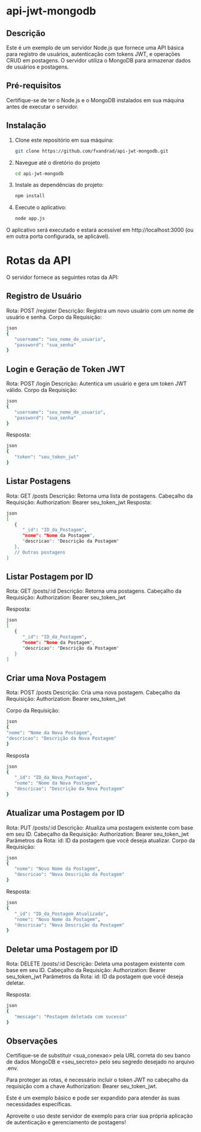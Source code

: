 # api-jwt-mongodb

## Descrição
Este é um exemplo de um servidor Node.js que fornece uma API básica para registro de usuários, autenticação com tokens JWT, e operações CRUD em postagens. O servidor utiliza o MongoDB para armazenar dados de usuários e postagens.

## Pré-requisitos
Certifique-se de ter o Node.js e o MongoDB instalados em sua máquina antes de executar o servidor.

## Instalação

1. Clone este repositório em sua máquina:

   ```bash
   git clone https://github.com/fvandrad/api-jwt-mongodb.git
   ```

2. Navegue até o diretório do projeto
  
   ```bash
   cd api-jwt-mongodb
   ```

3. Instale as dependências do projeto:

   ```bash
   npm install
   ```

4. Execute o aplicativo:

   ```bash
   node app.js
   ```

O aplicativo será executado e estará acessível em http://localhost:3000 (ou em outra porta configurada, se aplicável).

# Rotas da API
O servidor fornece as seguintes rotas da API:

## Registro de Usuário

   Rota: POST /register
   Descrição: Registra um novo usuário com um nome de usuário e senha.
   Corpo da Requisição:

   ```bash
   json
   {
      "username": "seu_nome_de_usuario",
      "password": "sua_senha"
   }
   ```

## Login e Geração de Token JWT

   Rota: POST /login
   Descrição: Autentica um usuário e gera um token JWT válido.
   Corpo da Requisição:

   ```bash
   json
   {
      "username": "seu_nome_de_usuario",
      "password": "sua_senha"
   }
   ```
   Resposta:

   ```bash
   json
   {
      "token": "seu_token_jwt"
   }
   ```

## Listar Postagens
   
   Rota: GET /posts
   Descrição: Retorna uma lista de postagens.
   Cabeçalho da Requisição:
   Authorization: Bearer seu_token_jwt
   Resposta:

   ```bash
   json
   [
      {
         "_id": "ID_da_Postagem",
         "nome": "Nome da Postagem",
         "descricao": "Descrição da Postagem"
      },
      // Outras postagens
   ]
   ```

## Listar Postagem por ID

   Rota: GET /posts/:id
   Descrição: Retorna uma postagens.
   Cabeçalho da Requisição:
   Authorization: Bearer seu_token_jwt
   
   Resposta:
   
   ```bash
   json
   [
      {
         "_id": "ID_da_Postagem",
         "nome": "Nome da Postagem",
         "descricao": "Descrição da Postagem"
      }
   ]
   ```

## Criar uma Nova Postagem

   Rota: POST /posts
   Descrição: Cria uma nova postagem.
   Cabeçalho da Requisição:
   Authorization: Bearer seu_token_jwt

   Corpo da Requisição:

   ```bash
   json
   {
   "nome": "Nome da Nova Postagem",
   "descricao": "Descrição da Nova Postagem"
   }
   ```

   Resposta
   
   ```bash
   json
   {
      "_id": "ID_da_Nova_Postagem",
      "nome": "Nome da Nova Postagem",
      "descricao": "Descrição da Nova Postagem"
   }
   ```

## Atualizar uma Postagem por ID

   Rota: PUT /posts/:id
   Descrição: Atualiza uma postagem existente com base em seu ID.
   Cabeçalho da Requisição:
   Authorization: Bearer seu_token_jwt
   Parâmetros da Rota:
   id: ID da postagem que você deseja atualizar.
   Corpo da Requisição:
  
   ```bash
   json
   {
      "nome": "Novo Nome da Postagem",
      "descricao": "Nova Descrição da Postagem"
   }
   ```
   
   Resposta:

   ```bash
   json
   {
      "_id": "ID_da_Postagem_Atualizada",
      "nome": "Novo Nome da Postagem",
      "descricao": "Nova Descrição da Postagem"
   }
   ```

## Deletar uma Postagem por ID
   
   Rota: DELETE /posts/:id
   Descrição: Deleta uma postagem existente com base em seu ID.
   Cabeçalho da Requisição:
   Authorization: Bearer seu_token_jwt
   Parâmetros da Rota:
   id: ID da postagem que você deseja deletar.

   Resposta:
   
   ```bash
   json
   {
      "message": "Postagem deletada com sucesso"
   }
   ```

## Observações

Certifique-se de substituir <sua_conexao> pela URL correta do seu banco de dados MongoDB e <seu_secreto> pelo seu segredo desejado no arquivo .env.

Para proteger as rotas, é necessário incluir o token JWT no cabeçalho da requisição com a chave Authorization: Bearer seu_token_jwt.

Este é um exemplo básico e pode ser expandido para atender às suas necessidades específicas.

Aproveite o uso deste servidor de exemplo para criar sua própria aplicação de autenticação e gerenciamento de postagens!